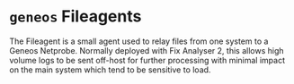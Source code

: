 # `geneos` Fileagents

The Fileagent is a small agent used to relay files from one system to a
Geneos Netprobe. Normally deployed with Fix Analyser 2, this allows high
volume logs to be sent off-host for further processing with minimal
impact on the main system which tend to be sensitive to load.
